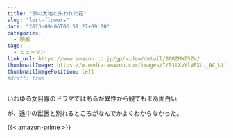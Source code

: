 ```yaml
---
title: "赤の大地と失われた花"
slug: "lost-flowers"
date: "2023-09-06T06:59:27+09:00"
categories:
  - 映画
tags:
  - ヒューマン
link_url: https://www.amazon.co.jp/gp/video/detail/B0BZMWZ5ZV/
thumbnailImage: https://m.media-amazon.com/images/I/91tXvYlVPXL._AC_UL320_.jpg
thumbnailImagePosition: left
#draft: true
---
```

いわゆる女目線のドラマではあるが異性から観てもまあ面白い
<!--more-->
が、途中の獣医と別れるところがなんでかよくわからなかった。

{{< amazon-prime >}}
